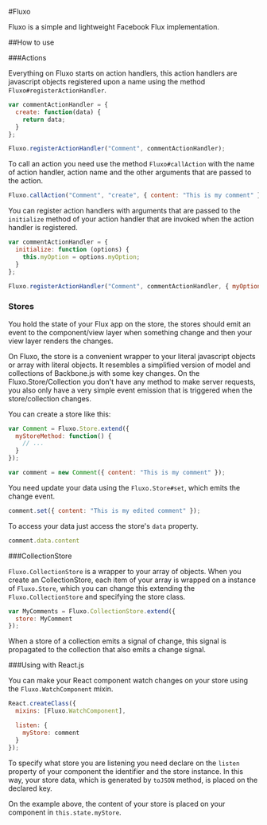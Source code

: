 #Fluxo

Fluxo is a simple and lightweight Facebook Flux implementation.

##How to use

###Actions

Everything on Fluxo starts on action handlers, this action handlers are
javascript objects registered upon a name using the method `Fluxo#registerActionHandler`.

```javascript
var commentActionHandler = {
  create: function(data) {
    return data;
  }
};

Fluxo.registerActionHandler("Comment", commentActionHandler);
```

To call an action you need use the method `Fluxo#callAction` with the name of
action handler, action name and the other arguments that are passed to the action.

```javascript
Fluxo.callAction("Comment", "create", { content: "This is my comment" });
```

You can register action handlers with arguments that are passed to the `initialize`
method of your action handler that are invoked when the action handler is registered.

```javascript
var commentActionHandler = {
  initialize: function (options) {
    this.myOption = options.myOption;
  }
};

Fluxo.registerActionHandler("Comment", commentActionHandler, { myOption: true });
```

### Stores

You hold the state of your Flux app on the store, the stores should emit an event
to the component/view layer when something change and then your view layer renders the
changes.

On Fluxo, the store is a convenient wrapper to your literal javascript objects or
array with literal objects. It resembles a simplified version of model and
collections of Backbone.js with some key changes. On the Fluxo.Store/Collection
you don't have any method to make server requests, you also only have a very simple
event emission that is triggered when the store/collection changes.

You can create a store like this:

```javascript
var Comment = Fluxo.Store.extend({
  myStoreMethod: function() {
    // ...
  }
});

var comment = new Comment({ content: "This is my comment" });
```

You need update your data using the `Fluxo.Store#set`, which emits the change
event.

```javascript
comment.set({ content: "This is my edited comment" });
```

To access your data just access the store's `data` property.

```javascript
comment.data.content
```

###CollectionStore

`Fluxo.CollectionStore` is a wrapper to your array of objects. When you create
an CollectionStore, each item of your array is wrapped on a instance of `Fluxo.Store`,
which you can change this extending the `Fluxo.CollectionStore` and specifying the
store class.

```javascript
var MyComments = Fluxo.CollectionStore.extend({
  store: MyComment
});
```

When a store of a collection emits a signal of change, this signal is propagated
to the collection that also emits a change signal.

###Using with React.js

You can make your React component watch changes on your store using the `Fluxo.WatchComponent`
mixin.

```javascript
React.createClass({
  mixins: [Fluxo.WatchComponent],

  listen: {
    myStore: comment
  }
});
```

To specify what store you are listening you need declare on the `listen` property of
your component the identifier and the store instance. In this way, your store data,
which is generated by `toJSON` method, is placed on the declared key.

On the example above, the content of your store is placed on your component in
`this.state.myStore`.

